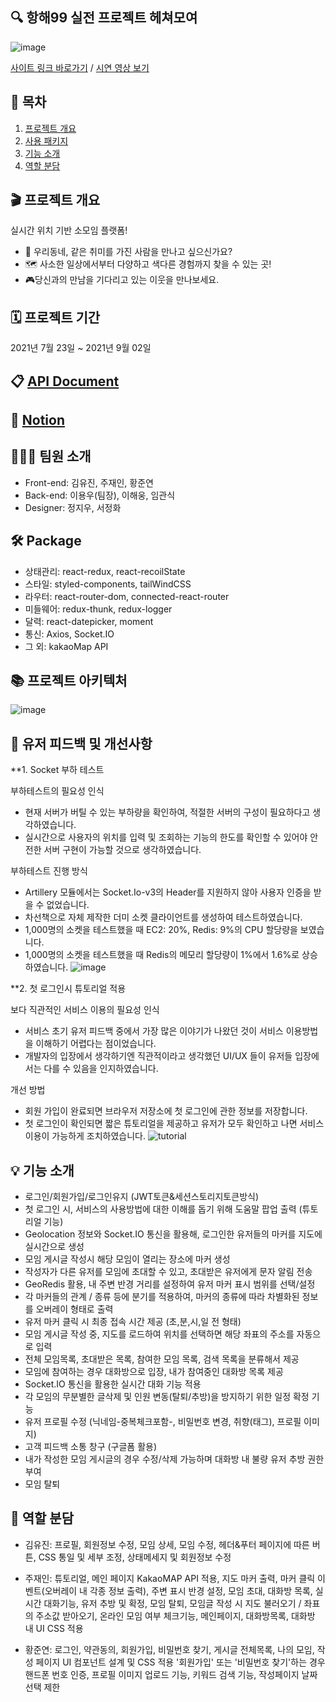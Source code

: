 ## :mag: 항해99 실전 프로젝트 **헤쳐모여**

![image](https://user-images.githubusercontent.com/83893777/133616407-26be250e-70bc-4957-9e5b-a2968364b983.png)


[사이트 링크 바로가기](https://moyeora.org/) / [시연 영상 보기](https://youtu.be/MpwPiutwqaY)



## 🚩 목차
1. [프로젝트 개요](#-프로젝트-개요)
2. [사용 패키지](#-package)
3. [기능 소개](#-기능-소개)
4. [역할 분담](#-역할-분담)



## 🎬 프로젝트 개요
실시간 위치 기반 소모임 플랫폼!
- 👫 우리동네, 같은 취미를 가진 사람을 만나고 싶으신가요?
- 🗺 사소한 일상에서부터 다양하고 색다른 경험까지 찾을 수 있는 곳!
- 🎮당신과의 만남을 기다리고 있는 이웃을 만나보세요.



## 🗓 프로젝트 기간
2021년 7월 23일 ~ 2021년 9월 02일



## 📋 [API Document](https://docs.google.com/spreadsheets/d/1_zMxl_czR4sAvctT4WjlYpJnrBMlpKr5b2o5Cim8Nxs/edit#gid=328670061)



## 📂 [Notion](https://trusted-sail-28c.notion.site/99-9-b3c6d3acc4cd489d8abda6c0b7f3c714)



## 💁🏻‍♂️ 팀원 소개
- Front-end: 김유진, 주재인, 황준연
- Back-end: 이용우(팀장), 이해웅, 임관식
- Designer: 정지우, 서정화



## 🛠 Package

- 상태관리: react-redux, react-recoilState
- 스타일: styled-components, tailWindCSS
- 라우터: react-router-dom, connected-react-router
- 미들웨어: redux-thunk, redux-logger
- 달력: react-datepicker, moment
- 통신: Axios, Socket.IO
- 그 외: kakaoMap API



## 📚 프로젝트 아키텍처
![image](https://user-images.githubusercontent.com/83893777/133617758-e91c20fc-e991-4d38-814b-3e746c753951.png)

## 📌 유저 피드백 및 개선사항

**1. Socket 부하 테스트

부하테스트의 필요성 인식

- 현재 서버가 버틸 수 있는 부하량을 확인하여, 적절한 서버의 구성이 필요하다고 생각하였습니다.
- 실시간으로 사용자의 위치를 입력 및 조회하는 기능의 한도를 확인할 수 있어야 안전한 서버 구현이 가능할 것으로 생각하였습니다.

부하테스트 진행 방식

- Artillery 모듈에서는 Socket.Io-v3의 Header를 지원하지 않아 사용자 인증을 받을 수 없었습니다.
- 차선책으로 자체 제작한 더미 소켓 클라이언트를 생성하여 테스트하였습니다.
- 1,000명의 소켓을 테스트했을 때 EC2: 20%, Redis: 9%의 CPU 할당량을 보였습니다.
- 1,000명의 소켓을 테스트했을 때 Redis의 메모리 할당량이 1%에서 1.6%로 상승하였습니다.
![image](https://user-images.githubusercontent.com/83893777/133619517-176c29ad-6e82-45bb-bd7f-3ffbc80715a1.png)

**2. 첫 로그인시 튜토리얼 적용

보다 직관적인 서비스 이용의 필요성 인식

- 서비스 초기 유저 피드백 중에서 가장 많은 이야기가 나왔던 것이 서비스 이용방법을 이해하기 어렵다는 점이었습니다.
- 개발자의 입장에서 생각하기엔 직관적이라고 생각했던 UI/UX 들이 유저들 입장에서는 다를 수 있음을 인지하였습니다.

개선 방법

- 회원 가입이 완료되면 브라우저 저장소에 첫 로그인에 관한 정보를 저장합니다.
- 첫 로그인이 확인되면 짧은 튜토리얼을 제공하고 유저가 모두 확인하고 나면 서비스 이용이 가능하게 조치하였습니다.
![tutorial](https://user-images.githubusercontent.com/83893777/133622098-5e6d478d-c2d8-420a-92ee-77e206381a54.gif)




## 💡 기능 소개

- 로그인/회원가입/로그인유지 (JWT토큰&세션스토리지토큰방식)
- 첫 로그인 시, 서비스의 사용방법에 대한 이해를 돕기 위해 도움말 팝업 출력 (튜토리얼 기능)
- Geolocation 정보와 Socket.IO 통신을 활용해, 로그인한 유저들의 마커를 지도에 실시간으로 생성
- 모임 게시글 작성시 해당 모임이 열리는 장소에 마커 생성
- 작성자가 다른 유저를 모임에 초대할 수 있고, 초대받은 유저에게 문자 알림 전송
- GeoRedis 활용, 내 주변 반경 거리를 설정하여 유저 마커 표시 범위를 선택/설정
- 각 마커들의 관계 / 종류 등에 분기를 적용하여, 마커의 종류에 따라 차별화된 정보를 오버레이 형태로 출력
- 유저 마커 클릭 시 최종 접속 시간 제공 (초,분,시,일 전 형태)
- 모임 게시글 작성 중, 지도를 로드하여 위치를 선택하면 해당 좌표의 주소를 자동으로 입력
- 전체 모임목록, 초대받은 목록, 참여한 모임 목록, 검색 목록을 분류해서 제공
- 모임에 참여하는 경우 대화방으로 입장, 내가 참여중인 대화방 목록 제공
- Socket.IO 통신을 활용한 실시간 대화 기능 적용
- 각 모임의 무분별한 글삭제 및 인원 변동(탈퇴/추방)을 방지하기 위한 일정 확정 기능
- 유저 프로필 수정 (닉네임-중복체크포함-, 비밀번호 변경, 취향(태그), 프로필 이미지)
- 고객 피드백 소통 창구 (구글폼 활용)
- 내가 작성한 모임 게시글의 경우 수정/삭제 가능하며 대화방 내 불량 유저 추방 권한 부여
- 모임 탈퇴



## 💪 역할 분담

- 김유진: 프로필, 회원정보 수정, 모임 상세, 모임 수정, 헤더&푸터 페이지에 따른 버튼, CSS 통일 및 세부 조정, 상태메세지 및 회원정보 수정


- 주재인: 튜토리얼, 메인 페이지 KakaoMAP API 적용, 지도 마커 출력, 마커 클릭 이벤트(오버레이 내 각종 정보 출력), 주변 표시 반경 설정, 모임 초대, 대화방 목록, 실시간 대화기능,
          유저 추방 및 확정, 모임 탈퇴, 모임글 작성 시 지도 불러오기 / 좌표의 주소값 받아오기, 온라인 모임 여부 체크기능, 메인페이지, 대화방목록, 대화방 내 UI CSS 적용
          
          
- 황준연: 로그인, 약관동의, 회원가입, 비밀번호 찾기, 게시글 전체목록, 나의 모임, 작성 페이지 UI 컴포넌트 설계 및 CSS 적용
        '회원가입' 또는 '비밀번호 찾기'하는 경우 핸드폰 번호 인증, 프로필 이미지 업로드 기능, 키워드 검색 기능, 작성페이지 날짜 선택 제한
